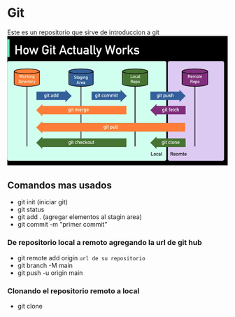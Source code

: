 # Git

Este es un repositorio que sirve de introduccion a git
![git](public/images/git.png)

## Comandos mas usados

- git init (iniciar git)
- git status
- git add . (agregar elementos al stagin area)
- git commit -m "primer commit"

### De repositorio local a remoto agregando la url de git hub

- git remote add origin `url de su repositorio`
- git branch -M main
- git push -u origin main

### Clonando el repositorio remoto a local

- git clone
